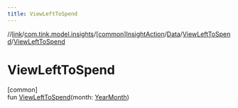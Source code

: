 ```yaml
---
title: ViewLeftToSpend
---
```

//[link](../../../../../index.html)/[com.tink.model.insights](../../../index.html)/[[common]InsightAction](../../index.html)/[Data](../index.html)/[ViewLeftToSpend](index.html)/[ViewLeftToSpend](-view-left-to-spend.html)



# ViewLeftToSpend



[common]\
fun [ViewLeftToSpend](-view-left-to-spend.html)(month: [YearMonth](../../../../com.tink.model.time/[common]-year-month/index.html))




